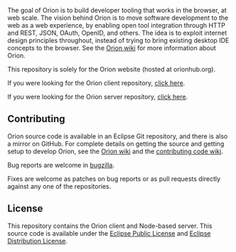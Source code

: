 The goal of Orion is to build developer tooling that works in the browser, at web scale. 
The vision behind Orion is to move software development to the web as a web experience, by 
enabling open tool integration through HTTP and REST, JSON, OAuth, OpenID, and others. 
The idea is to exploit internet design principles throughout, instead of trying to bring 
existing desktop IDE concepts to the browser. See the [Orion wiki](http://wiki.eclipse.org/Orion) for more 
information about Orion.

This repository is solely for the Orion website (hosted at orionhub.org). 

If you were looking for the Orion client repository, [click here](https://github.com/eclipse/orion.client). 

If you were looking for the Orion server repository, [click here](https://github.com/eclipse/orion.server).
 

Contributing
------------

Orion source code is available in an Eclipse Git repository, and there is also a mirror
on GitHub. For complete details on getting the source and getting setup to develop Orion,
see the [Orion wiki](http://wiki.eclipse.org/Orion/Getting_the_source) and the [contributing code wiki](http://wiki.eclipse.org/Orion/Contributing_Code).

Bug reports are welcome in [bugzilla](https://bugs.eclipse.org/bugs/enter_bug.cgi?product=Orion).

Fixes are welcome as patches on bug reports or as pull requests directly against any one of the repositories.

License
-------

This repository contains the Orion client and Node-based server. This source code is available
under the [Eclipse Public License](http://www.eclipse.org/legal/epl-v10.html)
and [Eclipse Distribution License](http://www.eclipse.org/org/documents/edl-v10.php).